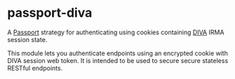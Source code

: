 # passport-diva

A [Passport](http://passportjs.org/) strategy for authenticating using cookies containing
[DIVA](https://github.com/Alliander/diva-irma-js) IRMA session state.

This module lets you authenticate endpoints using an encrypted cookie with DIVA session web token. It is
intended to be used to secure secure stateless RESTful endpoints.
